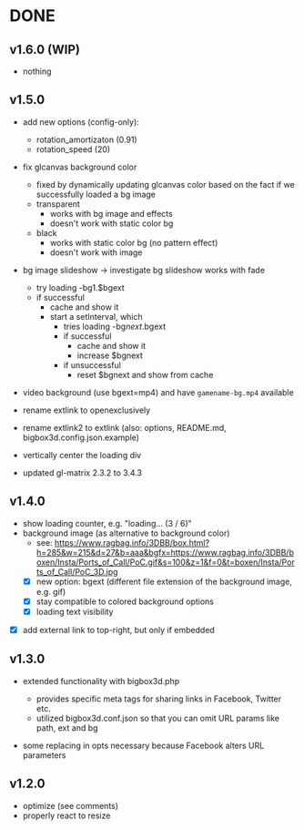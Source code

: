 # DONE

## v1.6.0 (WIP)

- nothing

## v1.5.0

- add new options (config-only):
  - rotation_amortizaton (0.91)
  - rotation_speed (20)

- fix glcanvas background color
  - fixed by dynamically updating glcanvas color based on the fact if we successfully loaded a bg image
  - transparent
    - works with bg image and effects
    - doesn't work with static color bg
  - black
    - works with static color bg (no pattern effect)
    - doesn't work with image

- bg image slideshow
  -> investigate bg slideshow works with fade
  - try loading -bg1.$bgext
  - if successful
    - cache and show it
    - start a setInterval, which
      - tries loading -bg$next.$bgext
      - if successful
        - cache and show it
        - increase $bgnext
      - if unsuccessful
        - reset $bgnext and show from cache
- video background (use bgext=mp4) and have `gamename-bg.mp4` available
- rename extlink to openexclusively
- rename extlink2 to extlink (also: options, README.md, bigbox3d.config.json.example)
- vertically center the loading div

- updated gl-matrix 2.3.2 to 3.4.3

## v1.4.0

- show loading counter, e.g. "loading... (3 / 6)"
- background image (as alternative to background color)
  - see: <https://www.ragbag.info/3DBB/box.html?h=285&w=215&d=27&b=aaa&bgfx=https://www.ragbag.info/3DBB/boxen/Insta/Ports_of_Call/PoC.gif&s=100&z=1&f=0&t=boxen/Insta/Ports_of_Call/PoC_3D.jpg>
  - [x] new option: bgext (different file extension of the background image, e.g. gif)
  - [x] stay compatible to colored background options
  - [x] loading text visibility
- [x] add external link to top-right, but only if embedded

## v1.3.0

- extended functionality with bigbox3d.php

  - provides specific meta tags for sharing links in Facebook, Twitter etc.
  - utilized bigbox3d.conf.json so that you can omit URL params like path, ext and bg

- some replacing in opts necessary because Facebook alters URL parameters

## v1.2.0

- optimize (see comments)
- properly react to resize
